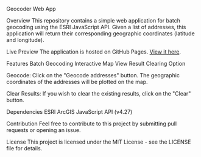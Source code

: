 Geocoder Web App

Overview
This repository contains a simple web application for batch geocoding using the ESRI JavaScript API. Given a list of addresses, this application will return their corresponding geographic coordinates (latitude and longitude).

Live Preview
The application is hosted on GitHub Pages. [View it here](https://sounny.github.io/geocoder/).

Features
Batch Geocoding
Interactive Map View
Result Clearing Option

Geocode:
Click on the "Geocode addresses" button. The geographic coordinates of the addresses will be plotted on the map.

Clear Results:
If you wish to clear the existing results, click on the "Clear" button.

Dependencies
ESRI ArcGIS JavaScript API (v4.27)

Contribution
Feel free to contribute to this project by submitting pull requests or opening an issue.

License
This project is licensed under the MIT License - see the LICENSE file for details.
